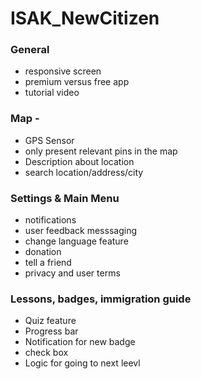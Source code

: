 # ISAK_NewCitizen

### General 
- responsive screen 
- premium versus free app 
- tutorial video 

### Map - 
- GPS Sensor 
- only present relevant pins in the map 
- Description about location 
- search location/address/city


### Settings & Main Menu 
- notifications 
- user feedback messsaging 
- change language feature 
- donation 
- tell a friend 
- privacy and user terms 


### Lessons, badges, immigration guide 
- Quiz feature 
- Progress bar 
- Notification for new badge 
-  check box 
-  Logic for going to next leevl 
